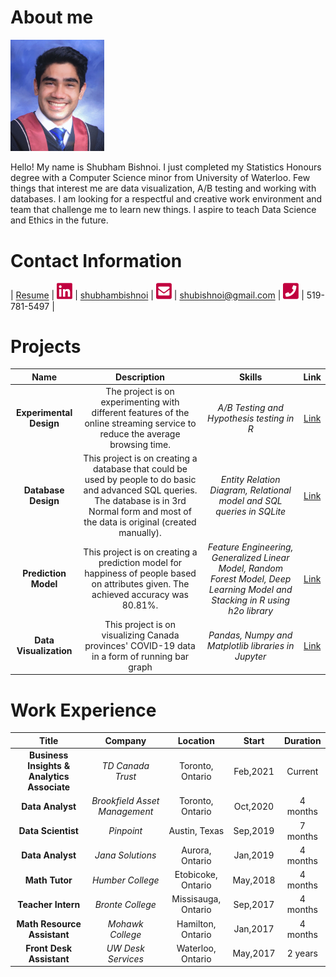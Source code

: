 # About me

[<img src="./stuff/photo.png" width="150"/>](./stuff/photo.png) 

Hello! My name is Shubham Bishnoi. I just completed my Statistics Honours degree with a Computer Science minor from University of Waterloo. Few things that interest me are data visualization, A/B testing and working with databases. I am looking for a respectful and creative work environment and team that challenge me to learn new things. I aspire to teach Data Science and Ethics in the future. 

# Contact Information

| [Resume](./stuff/shubham_bishnoi.pdf) | [<img src="./stuff/linkedin.png" width="25"/>](./stuff/linkedin.png) | [shubhambishnoi](https://www.linkedin.com/in/shubhambishnoi/) | [<img src="./stuff/email.png" width="25"/>](./stuff/email.png) | [shubishnoi@gmail.com](mailto:shubishnoi@gmail.com) | [<img src="./stuff/phone.png" width="25"/>](./stuff/phone.png) | 519-781-5497 |


# Projects

| Name | Description | Skills | Link |
| :---: | :---: | :---: | :---: |
| **Experimental Design** | The project is on experimenting with different features of the online streaming service to reduce the average browsing time. |  *A/B Testing and Hypothesis testing in R* | [Link](./projects/ExperimentalDesign/) |
| **Database Design** | This project is on creating a database that could be used by people to do basic and advanced SQL queries. The database is in 3rd Normal form and most of the data is original (created manually). |  *Entity Relation Diagram, Relational model and SQL queries in SQLite* | [Link](./projects/DatabaseDesign/) |
| **Prediction Model** | This project is on creating a prediction model for happiness of people based on attributes given. The achieved accuracy was 80.81%. |  *Feature Engineering, Generalized Linear Model, Random Forest Model, Deep Learning Model and Stacking in R using h2o library* | [Link](./projects/PredictionClassificationModels) |
| **Data Visualization** | This project is on visualizing Canada provinces' COVID-19 data in a form of running bar graph |  *Pandas, Numpy and Matplotlib libraries in Jupyter* | [Link](./projects/DataVisualization) |


# Work Experience

| Title | Company | Location | Start | Duration |
| :---: | :---: | :---: | :---: | :---: |
| **Business Insights & Analytics Associate** | *TD Canada Trust* |  Toronto, Ontario | Feb,2021 | Current |
| **Data Analyst** | *Brookfield Asset Management* |  Toronto, Ontario | Oct,2020 | 4 months |
| **Data Scientist** | *Pinpoint* |  Austin, Texas | Sep,2019 | 7 months |
| **Data Analyst** | *Jana Solutions* |  Aurora, Ontario | Jan,2019 | 4 months |
| **Math Tutor** | *Humber College* |  Etobicoke, Ontario | May,2018 | 4 months |
| **Teacher Intern** | *Bronte College* |  Missisauga, Ontario | Sep,2017 | 4 months |
| **Math Resource Assistant** | *Mohawk College* |  Hamilton, Ontario | Jan,2017 | 4 months |
| **Front Desk Assistant** | *UW Desk Services* | Waterloo, Ontario | May,2017 | 2 years |
